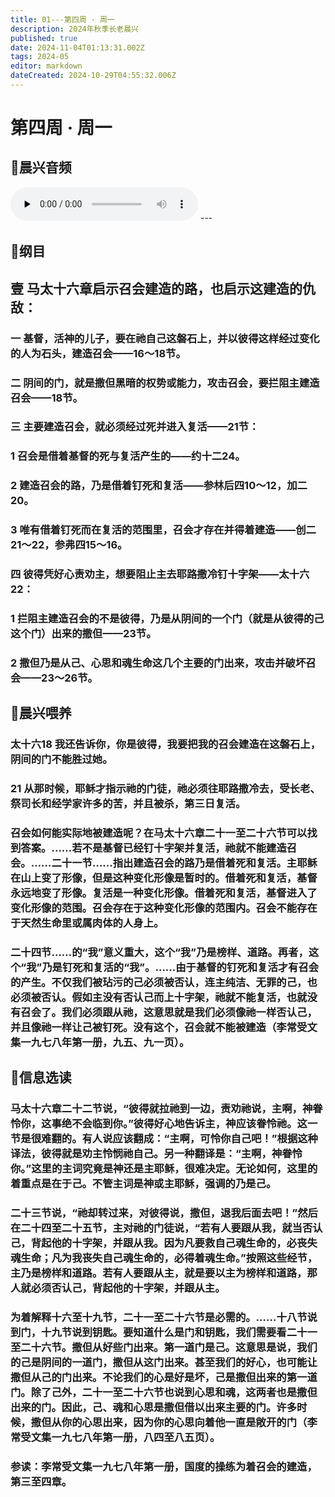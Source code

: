 ```yaml
---
title: 01---第四周 · 周一
description: 2024年秋季长老晨兴
published: true
date: 2024-11-04T01:13:31.002Z
tags: 2024-05
editor: markdown
dateCreated: 2024-10-29T04:55:32.006Z
---
```


# 第四周 · 周一

## 🎵晨兴音频
<audio id="audio" controls="" preload="none">
      <source id="mp3" src="/2024-05/week4/week4day1.mp3">
</audio>
---

## 📖纲目

## 壹   马太十六章启示召会建造的路，也启示这建造的仇敌：

### 一   基督，活神的儿子，要在祂自己这磐石上，并以彼得这样经过变化的人为石头，建造召会——16～18节。

### 二   阴间的门，就是撒但黑暗的权势或能力，攻击召会，要拦阻主建造召会——18节。

### 三   主要建造召会，就必须经过死并进入复活——21节：

### 1   召会是借着基督的死与复活产生的——约十二24。

### 2   建造召会的路，乃是借着钉死和复活——参林后四10～12，加二20。

### 3   唯有借着钉死而在复活的范围里，召会才存在并得着建造——创二21～22，参弗四15～16。

### 四   彼得凭好心责劝主，想要阻止主去耶路撒冷钉十字架——太十六22：

### 1   拦阻主建造召会的不是彼得，乃是从阴间的一个门（就是从彼得的己这个门）出来的撒但——23节。

### 2   撒但乃是从己、心思和魂生命这几个主要的门出来，攻击并破坏召会——23～26节。

## 📖晨兴喂养

### 太十六18    我还告诉你，你是彼得，我要把我的召会建造在这磐石上，阴间的门不能胜过她。

### 21    从那时候，耶稣才指示祂的门徒，祂必须往耶路撒冷去，受长老、祭司长和经学家许多的苦，并且被杀，第三日复活。

### 召会如何能实际地被建造呢？在马太十六章二十一至二十六节可以找到答案。……若不是基督已经钉十字架并复活，祂就不能建造召会。……二十一节……指出建造召会的路乃是借着死和复活。主耶稣在山上变了形像，但是这种变化形像是暂时的。借着死和复活，基督永远地变了形像。复活是一种变化形像。借着死和复活，基督进入了变化形像的范围。召会存在于这种变化形像的范围内。召会不能存在于天然生命里或属肉体的人身上。

### 二十四节……的“我”意义重大，这个“我”乃是榜样、道路。再者，这个“我”乃是钉死和复活的“我”。……由于基督的钉死和复活才有召会的产生。不仅我们被玷污的己必须被否认，连主纯洁、无罪的己，也必须被否认。假如主没有否认己而上十字架，祂就不能复活，也就没有召会了。我们必须跟从祂，这意思就是我们必须像祂一样否认己，并且像祂一样让己被钉死。没有这个，召会就不能被建造（李常受文集一九七八年第一册，九五、九一页）。

## 📖信息选读

### 马太十六章二十二节说，“彼得就拉祂到一边，责劝祂说，主啊，神眷怜你，这事绝不会临到你。”彼得好心地告诉主，神应该眷怜祂。这一节是很难翻的。有人说应该翻成：“主啊，可怜你自己吧！”根据这种译法，彼得就是劝主怜悯祂自己。另一种翻译是：“主啊，神眷怜你。”这里的主词究竟是神还是主耶稣，很难决定。无论如何，这里的着重点是在于己。不管主词是神或主耶稣，强调的乃是己。

### 二十三节说，“祂却转过来，对彼得说，撒但，退我后面去吧！”然后在二十四至二十五节，主对祂的门徒说，“若有人要跟从我，就当否认己，背起他的十字架，并跟从我。因为凡要救自己魂生命的，必丧失魂生命；凡为我丧失自己魂生命的，必得着魂生命。”按照这些经节，主乃是榜样和道路。若有人要跟从主，就是要以主为榜样和道路，那人就必须否认己，背起他的十字架，并跟从主。

### 为着解释十六至十九节，二十一至二十六节是必需的。……十八节说到门，十九节说到钥匙。要知道什么是门和钥匙，我们需要看二十一至二十六节。撒但从好些门出来。第一道门是己。这意思是说，我们的己是阴间的一道门，撒但从这门出来。甚至我们的好心，也可能让撒但从己的门出来。不论我们的心是好是坏，己是撒但出来的第一道门。除了己外，二十一至二十六节也说到心思和魂，这两者也是撒但出来的门。因此，己、魂和心思是撒但借以出来主要的门。许多时候，撒但从你的心思出来，因为你的心思向着他一直是敞开的门（李常受文集一九七八年第一册，八四至八五页）。

### 参读：李常受文集一九七八年第一册，国度的操练为着召会的建造，第三至四章。
<!-- Google tag (gtag.js) -->
<script async src="https://www.googletagmanager.com/gtag/js?id=G-1P8709Z16T"></script>
<script>
  window.dataLayer = window.dataLayer || [];
  function gtag(){dataLayer.push(arguments);}
  gtag('js', new Date());

  gtag('config', 'G-1P8709Z16T');
</script>